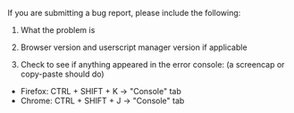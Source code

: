 If you are submitting a bug report, please include the following:

1. What the problem is

2. Browser version and userscript manager version if applicable

3. Check to see if anything appeared in the error console: (a screencap or copy-paste should do)
  * Firefox: CTRL + SHIFT + K → "Console" tab
  * Chrome: CTRL + SHIFT + J → "Console" tab

